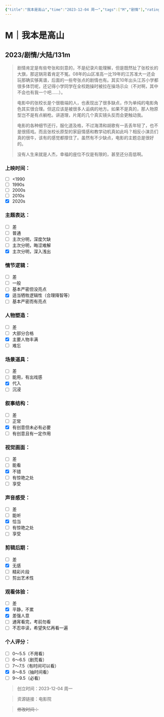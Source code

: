 ```yaml
---
{"title":"我本是高山","time":"2023-12-04 周一","tags":["M","剧情"],"rating":"8.0","dg-publish":true,"permalink":"/300 评价/M电影/新近看过/我本是高山/","dgPassFrontmatter":true,"created":"2024-01-25T18:45:04.000+08:00","updated":"2024-01-25T18:45:04.000+08:00"}
---
```


# M｜我本是高山
## 2023/剧情/大陆/131m
>剧情肯定是有些夸张和刻意的，不是纪录片能理解，但是既然扯了张校长的大旗，那这锅背着肯定不冤。08年的山区准高一比19年的江苏准大一还会玩那确实够离谱，后面的一些夸张点的剧情也有。其实10年出头江苏小学都很多体罚呢，还记得小学同学在全校跑操时被拉在操场示众（不对啊，其中不会也有我一个吧……）。
>
>电影中的张校长是个很极端的人，也表现出了很多缺点，作为单纯的电影角色其实很合理。但这应该是被很多人诟病的地方。如果不是真的，那人物原型岂不是有点躺枪。讲道理，片尾的几个真实镜头反而会更触动我。
>
>电影的各种细节还行，服化道及格，不过海清和胡歌有一丢丢年轻了，也不是很搭戏。而且张校长原型的家庭情感和教学动机真如此吗？相反小演员们真的很牛，该有的感觉都撑住了。虽然有不少缺点，电影的主题总是很好的。
>
>没有人生来就是人杰，幸福的座位不仅是有限的，甚至还分高低啊。
### 上映时间：
- [ ] <1990
- [ ] 1990s
- [ ] 2000s
- [ ] 2010s
- [x] 2020s
### 主题表达：
- [ ] 差
- [ ] 普通
- [ ] 主次分明，深度欠缺
- [ ] 主次分明，晦涩难解
- [x] 主次分明，深入浅出
### 情节逻辑：
- [ ] 差
- [ ] 一般
- [ ] 基本严密但没亮点
- [x] 适当牺牲逻辑性（合理降智等）
- [ ] 基本严密而有亮点
### 人物塑造：
- [ ] 差
- [ ] 大部分合格
- [x] 主要人物丰满
- [ ] 难忘
### 场景道具：
- [ ] 差
- [ ] 能用，有出戏感
- [x] 代入
- [ ] 沉浸
### 叙事结构：
- [ ] 差
- [ ] 正常
- [x] 有创意但未必有必要
- [ ] 有创意且有一定作用
### 视觉画面：
- [ ] 差
- [ ] 能看
- [x] 不错
- [ ] 有惊艳之处
- [ ] 享受
### 声音感受：
- [ ] 差
- [ ] 能听
- [x] 恰当
- [ ] 有惊艳之处
- [ ] 享受
### 剪辑后期：
- [ ] 差
- [x] 无感
- [ ] 精彩片段
- [ ] 剪出艺术性
### 观看体验：
- [ ] 差
- [x] 平静，不累
- [x] 差强人意
- [ ] 通宵看完，考前勿看
- [ ] 不忍卒读，希望失忆再看一遍
### 个人评分：
- [ ] 0～5.5（不用看）
- [ ] 6～6.5（剧荒看）
- [ ] 7～7.5（有时间可以看）
- [x] 8～8.5（抽时间看）
- [ ] 9～9.5（必看）

>创立时间：2023-12-04 周一

>资源链接：电影院

>~~修改时间：~~



